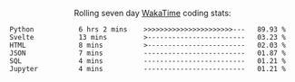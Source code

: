 <!--<p align="center">
  <img width="auto" src ="https://github-readme-stats.vercel.app/api/top-langs/?username=syrkis&layout=compact&hide_border=true&theme=darcula&bg_color=00000000&langs_count=6&hide=jupyter%20notebook,JavaScript,HTML" width = 400>
      <img src ="https://github-readme-streak-stats.herokuapp.com?user=syrkis&theme=darcula&hide_border=true&background=FFFFFF00" width = 400>

</p>-->
<p align="center">Rolling seven day <a href='https://wakatime.com/'> WakaTime</a> coding stats:</p>
<!--START_SECTION:waka-->

```text
Python           6 hrs 2 mins    >>>>>>>>>>>>>>>>>>>>>>---   89.93 %
Svelte           13 mins         >------------------------   03.23 %
HTML             8 mins          >------------------------   02.03 %
JSON             7 mins          -------------------------   01.87 %
SQL              4 mins          -------------------------   01.21 %
Jupyter          4 mins          -------------------------   01.21 %
```

<!--END_SECTION:waka-->
